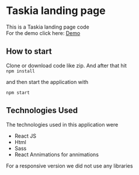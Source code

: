 # Taskia landing page

This is a Taskia landing page code  
For the demo click here: [Demo](https://github.com/facebook/create-react-app)

## How to start

Clone or download code like zip. And after that hit  
`npm install`

and then start the application with  

`npm start`

## Technologies Used

The technologies used in this application were
* React JS
* Html
* Sass 
* React Annimations for annimations

For a responsive version we did not use any libraries
